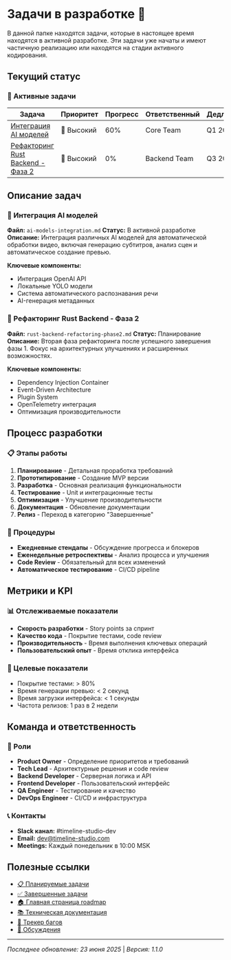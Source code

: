 # Задачи в разработке 🚧

В данной папке находятся задачи, которые в настоящее время находятся в активной разработке. Эти задачи уже начаты и имеют частичную реализацию или находятся на стадии активного кодирования.

## Текущий статус

### 🔄 Активные задачи

| Задача | Приоритет | Прогресс | Ответственный | Дедлайн |
|--------|-----------|----------|---------------|---------|
| [Интеграция AI моделей](ai-models-integration.md) | 🔴 Высокий | 60% | Core Team | Q1 2024 |
| [Рефакторинг Rust Backend - Фаза 2](rust-backend-refactoring-phase2.md) | 🔴 Высокий | 0% | Backend Team | Q3 2024 |

## Описание задач

### 🤖 Интеграция AI моделей
**Файл:** `ai-models-integration.md`
**Статус:** В активной разработке
**Описание:** Интеграция различных AI моделей для автоматической обработки видео, включая генерацию субтитров, анализ сцен и автоматическое создание превью.

**Ключевые компоненты:**
- Интеграция OpenAI API
- Локальные YOLO модели
- Система автоматического распознавания речи
- AI-генерация метаданных

### 🔧 Рефакторинг Rust Backend - Фаза 2
**Файл:** `rust-backend-refactoring-phase2.md`
**Статус:** Планирование
**Описание:** Вторая фаза рефакторинга после успешного завершения фазы 1. Фокус на архитектурных улучшениях и расширенных возможностях.

**Ключевые компоненты:**
- Dependency Injection Container
- Event-Driven Architecture
- Plugin System
- OpenTelemetry интеграция
- Оптимизация производительности



## Процесс разработки

### 📋 Этапы работы
1. **Планирование** - Детальная проработка требований
2. **Прототипирование** - Создание MVP версии
3. **Разработка** - Основная реализация функциональности
4. **Тестирование** - Unit и интеграционные тесты
5. **Оптимизация** - Улучшение производительности
6. **Документация** - Обновление документации
7. **Релиз** - Переход в категорию "Завершенные"

### 🔄 Процедуры
- **Ежедневные стендапы** - Обсуждение прогресса и блокеров
- **Еженедельные ретроспективы** - Анализ процесса и улучшения
- **Code Review** - Обязательный для всех изменений
- **Автоматическое тестирование** - CI/CD pipeline

## Метрики и KPI

### 📊 Отслеживаемые показатели
- **Скорость разработки** - Story points за спринт
- **Качество кода** - Покрытие тестами, code review
- **Производительность** - Время выполнения ключевых операций
- **Пользовательский опыт** - Время отклика интерфейса

### 🎯 Целевые показатели
- Покрытие тестами: > 80%
- Время генерации превью: < 2 секунд
- Время загрузки интерфейса: < 1 секунды
- Частота релизов: 1 раз в 2 недели

## Команда и ответственность

### 👥 Роли
- **Product Owner** - Определение приоритетов и требований
- **Tech Lead** - Архитектурные решения и code review
- **Backend Developer** - Серверная логика и API
- **Frontend Developer** - Пользовательский интерфейс
- **QA Engineer** - Тестирование и качество
- **DevOps Engineer** - CI/CD и инфраструктура

### 📞 Контакты
- **Slack канал:** #timeline-studio-dev
- **Email:** dev@timeline-studio.com
- **Meetings:** Каждый понедельник в 10:00 MSK

## Полезные ссылки

- [📋 Планируемые задачи](../planned/README.md)
- [✅ Завершенные задачи](../completed/README.md)
- [🏠 Главная страница roadmap](../README.md)
- [📚 Техническая документация](../../README.md)
- [🐛 Трекер багов](https://github.com/chatman-media/timeline-studio/issues)
- [💬 Обсуждения](https://github.com/chatman-media/timeline-studio/discussions)

---

*Последнее обновление: 23 июня 2025* | *Версия: 1.1.0*